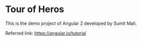 # Tour of Heros

This is the demo project of Angular 2 developed by Sumit Mali.

Referred link: https://angular.io/tutorial